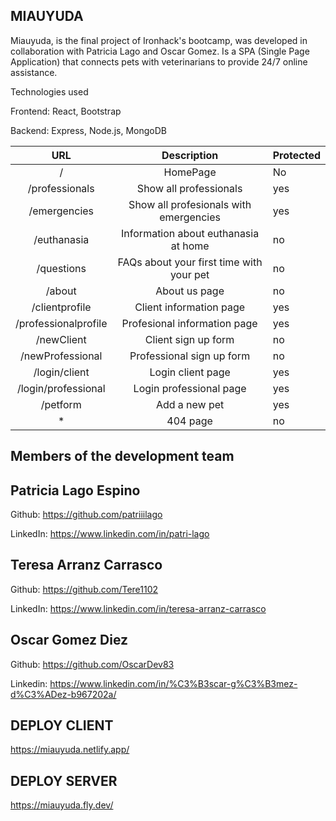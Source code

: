 MIAUYUDA
------------------------------------------------------------------------------------------------------------------------------------------------------------------------------------
Miauyuda, is the final project of Ironhack's bootcamp, was developed in collaboration with Patricia Lago and Oscar Gomez. Is a SPA (Single Page Application) that connects pets with veterinarians to provide 24/7 online assistance.

Technologies used

Frontend: React, Bootstrap

Backend: Express, Node.js, MongoDB


|          URL         |                Description               | Protected |
|:--------------------:|:----------------------------------------:|-----------|
|           /          |                 HomePage                 | No        |
|    /professionals    |          Show all professionals          | yes       |
|     /emergencies     |  Show all profesionals with emergencies  | yes       |
|      /euthanasia     |   Information about euthanasia at home   | no        |
|      /questions      | FAQs about your first time with your pet | no        |
|        /about        |               About us page              | no        |
|    /clientprofile    |          Client information page         | yes       |
| /professionalprofile |       Profesional information page       | yes       |
|      /newClient      |            Client sign up form           | no        |
|   /newProfessional   |         Professional sign up form        | no        |
|     /login/client    |             Login client page            | yes       |
|  /login/professional |          Login professional page         | yes       |
|       /petform       |               Add a new pet              | yes       |
|           *          |                 404 page                 | no        |

Members of the development team
------------------------------------------------------------------------------------------------------------------------------------------------------------------------------------

Patricia Lago Espino
------------------------------------------------------------------------------------------------------------------------------------------------------------------------------------
Github: https://github.com/patriiilago

LinkedIn: https://www.linkedin.com/in/patri-lago

Teresa Arranz Carrasco
------------------------------------------------------------------------------------------------------------------------------------------------------------------------------------
Github: https://github.com/Tere1102

LinkedIn: https://www.linkedin.com/in/teresa-arranz-carrasco

Oscar Gomez Diez
------------------------------------------------------------------------------------------------------------------------------------------------------------------------------------
Github: https://github.com/OscarDev83

Linkedin: https://www.linkedin.com/in/%C3%B3scar-g%C3%B3mez-d%C3%ADez-b967202a/

DEPLOY CLIENT
------------------------------------------------------------------------------------------------------------------------------------------------------------------------------------
https://miauyuda.netlify.app/

DEPLOY SERVER
------------------------------------------------------------------------------------------------------------------------------------------------------------------------------------
https://miauyuda.fly.dev/
